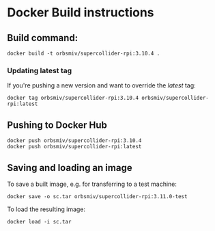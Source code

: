 # Docker Build instructions

## Build command:

```
docker build -t orbsmiv/supercollider-rpi:3.10.4 .
```

### Updating latest tag

If you're pushing a new version and want to override the _latest_ tag:

```
docker tag orbsmiv/supercollider-rpi:3.10.4 orbsmiv/supercollider-rpi:latest
```

## Pushing to Docker Hub

```
docker push orbsmiv/supercollider-rpi:3.10.4
docker push orbsmiv/supercollider-rpi:latest
```

## Saving and loading an image

To save a built image, e.g. for transferring to a test machine:
```
docker save -o sc.tar orbsmiv/supercollider-rpi:3.11.0-test
```

To load the resulting image:
```
docker load -i sc.tar
```
